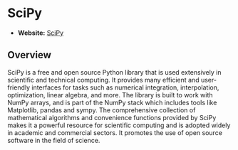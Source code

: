 # SciPy

- **Website:** [SciPy](https://scipy.org/)

## Overview

SciPy is a free and open source Python library that is used extensively in scientific and technical computing. It provides many efficient and user-friendly interfaces for tasks such as numerical integration, interpolation, optimization, linear algebra, and more. The library is built to work with NumPy arrays, and is part of the NumPy stack which includes tools like Matplotlib, pandas and sympy. The comprehensive collection of mathematical algorithms and convenience functions provided by SciPy makes it a powerful resource for scientific computing and is adopted widely in academic and commercial sectors. It promotes the use of open source software in the field of science.

